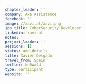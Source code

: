 ```yaml
---
chapter_leader: ''
company: Axa Assistance
facebook: ''
image: //xavi.al/xavi.png
job_title: CyberSecurity Developer
linkedin: xavi-al
notes: ''
project_leader: ''
sessions: []
status: add-details
title: Xavier Delgado
travel_from: Spain
twitter: kn0wm4d
type: participant
website: ''
---
```


<!-- put more details about participant here -->